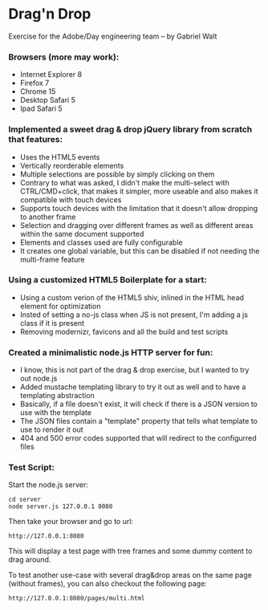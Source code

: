 Drag'n Drop
===========

Exercise for the Adobe/Day engineering team – by Gabriel Walt

### Browsers (more may work):
* Internet Explorer 8
* Firefox 7
* Chrome 15
* Desktop Safari 5
* Ipad Safari 5

### Implemented a sweet drag & drop jQuery library from scratch that features:
* Uses the HTML5 events
* Vertically reorderable elements
* Multiple selections are possible by simply clicking on them
* Contrary to what was asked, I didn't make the multi-select with CTRL/CMD+click, that makes it simpler, more useable and also makes it compatible with touch devices
* Supports touch devices with the limitation that it doesn't allow dropping to another frame
* Selection and dragging over different frames as well as different areas within the same document supported
* Elements and classes used are fully configurable
* It creates one global variable, but this can be disabled if not needing the multi-frame feature

### Using a customized HTML5 Boilerplate for a start:
* Using a custom verion of the HTML5 shiv, inlined in the HTML head element for optimization
* Insted of setting a no-js class when JS is not present, I'm adding a js class if it is present
* Removing modernizr, favicons and all the build and test scripts

### Created a minimalistic node.js HTTP server for fun:
* I know, this is not part of the drag & drop exercise, but I wanted to try out node.js
* Added mustache templating library to try it out as well and to have a templating abstraction
* Basically, if a file doesn't exist, it will check if there is a JSON version to use with the template
* The JSON files contain a "template" property that tells what template to use to render it out
* 404 and 500 error codes supported that will redirect to the configurred files

### Test Script:
Start the node.js server:

    cd server
    node server.js 127.0.0.1 8080

Then take your browser and go to url:

    http://127.0.0.1:8080

This will display a test page with tree frames and some dummy content to drag around.

To test another use-case with several drag&drop areas on the same page (without frames), you can also checkout the following page:

    http://127.0.0.1:8080/pages/multi.html
